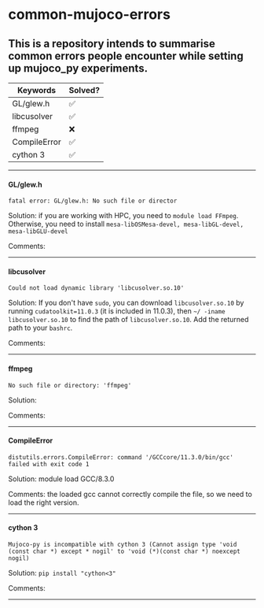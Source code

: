 # common-mujoco-errors
This is a repository intends to summarise common errors people encounter while setting up mujoco_py experiments.
-----
Keywords | Solved? 
--- | --- 
GL/glew.h | ✅
libcusolver | ✅
ffmpeg | ❌
CompileError | ✅
cython 3 | ✅


-----
#### GL/glew.h
`fatal error: GL/glew.h: No such file or director`

Solution: if you are working with HPC, you need to `module load FFmpeg`. Otherwise, you need to install `mesa-libOSMesa-devel, mesa-libGL-devel, mesa-libGLU-devel`

Comments:

-----

#### libcusolver
`Could not load dynamic library 'libcusolver.so.10'`

Solution: If you don't have `sudo`, you can download `libcusolver.so.10` by running `cudatoolkit=11.0.3` (it is included in 11.0.3), then `~/ -iname libcusolver.so.10` to find the path of `libcusolver.so.10`. Add the returned path to your `bashrc`.


Comments: 

-----

#### ffmpeg
`No such file or directory: 'ffmpeg'`

Solution: 

Comments:

-----

#### CompileError
`distutils.errors.CompileError: command '/GCCcore/11.3.0/bin/gcc' failed with exit code 1`

Solution: module load GCC/8.3.0

Comments: the loaded gcc cannot correctly compile the file, so we need to load the right version. 

-----

#### cython 3
`Mujoco-py is incompatible with cython 3 (Cannot assign type 'void (const char *) except * nogil' to 'void (*)(const char *) noexcept nogil)`

Solution: `pip install "cython<3"`

Comments: 

-----
